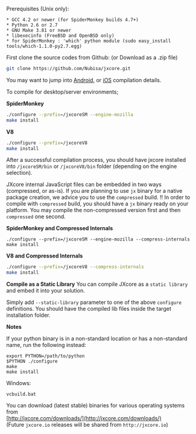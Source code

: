 Prerequisites (Unix only):

    * GCC 4.2 or newer (for SpiderMonkey builds 4.7+)
    * Python 2.6 or 2.7
    * GNU Make 3.81 or newer
    * libexecinfo (FreeBSD and OpenBSD only)
    * for SpiderMonkey : 'which' python module (sudo easy_install tools/which-1.1.0-py2.7.egg)

First clone the source codes from Github: (or Download as a .zip file)
```bash
git clone https://github.com/Nubisa/jxcore.git
```

You may want to jump into [Android](Android_Compile.md), or [iOS](iOS_Compile.md) compilation details.

To compile for desktop/server environments; 

**SpiderMonkey**
```bash
./configure --prefix=/jxcoreSM --engine-mozilla
make install
```

**V8**
```bash
./configure --prefix=/jxcoreV8
make install
```

After a successful compilation process, you should have jxcore installed into `/jxcoreSM/bin` or `/jxcoreV8/bin` folder (depending on the engine selection). 

JXcore internal JavaScript files can be embedded in two ways (compressed, or as-is). If you are planning to use `jx` binary for a native package creation, 
we advice you to use the `compressed` build. !! In order to compile with `compressed` build, you should have a `jx` binary ready on your platform. You may 
compile the non-compressed version first and then `compressed` one second.

**SpiderMonkey and Compressed Internals**
```
./configure --prefix=/jxcoreSM --engine-mozilla --compress-internals
make install
```

**V8 and Compressed Internals**
```bash
./configure --prefix=/jxcoreV8 --compress-internals
make install
```

**Compile as a Static Library** 
You can compile JXcore as a `static library` and embed it into your solution.

Simply add `--static-library` parameter to one of the above `configure` definitions. You should have the compiled lib files inside the target installation folder.

**Notes**

If your python binary is in a non-standard location or has a
non-standard name, run the following instead:

    export PYTHON=/path/to/python
    $PYTHON ./configure
    make
    make install

Windows:

    vcbuild.bat

You can download (latest stable) binaries for various operating systems from  
[http://jxcore.com/downloads/](http://jxcore.com/downloads/)  
(Future `jxcore.io` releases will be shared from `http://jxcore.io`)
